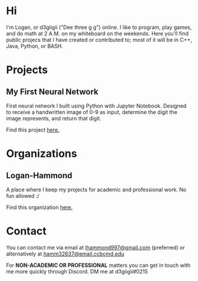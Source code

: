 # Hi

I'm Logan, or d3giigii ("Dee three g g") online. I like to program, play games, and do math at 2 A.M. on my whiteboard on the weekends. Here you'll find public projecs that I have created or contributed to; most of it will be in C++, Java, Python, or BASH.

# Projects

## My First Neural Network

First neural network I built using Python with Jupyter Notebook. Designed to receive a handwritten image of 0-9 as input, determine the digit the image represents, and return that digit.

Find this project [here.](https://github.com/d3giigii/myfirst_neuralnetwork)

# Organizations

## Logan-Hammond

A place where I keep my projects for academic and professional work. No fun allowed :/

Find this organization [here.](https://github.com/Logan-Hammond)

# Contact

You can contact me via email at lhammond997@gmail.com (preferred) or alternatively at hamm32637@email.ccbcmd.edu

For **NON-ACADEMIC OR PROFESSIONAL** matters you can get in touch with me more quickly through Discord. DM me at d3giigii#0215
